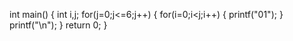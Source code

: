 

int main()
{
int i,j;
  for(j=0;j<=6;j++) 
   { 
       for(i=0;i<j;i++)
       {
         printf("01");
       }
    printf("\n");
   }
    return 0;
}
